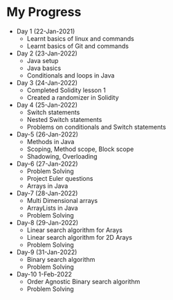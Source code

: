 # My Progress

* Day 1 (22-Jan-2021)
   * Learnt basics of linux and commands
   * Learnt basics of Git and commands
* Day 2 (23-Jan-2022)
   * Java setup 
   * Java basics 
   * Conditionals and loops in Java  
* Day 3 (24-Jan-2022)
   * Completed Solidity lesson 1 
   * Created a randomizer in Solidity 
* Day 4 (25-Jan-2022)
   * Switch statements
   * Nested Switch statements
   * Problems on conditionals and Switch statements
* Day-5 (26-Jan-2022)
    * Methods in Java
    * Scoping, Method scope, Block scope
    * Shadowing, Overloading
* Day-6 (27-Jan-2022)
    * Problem Solving
    * Project Euler questions
    * Arrays in Java
* Day-7 (28-Jan-2022)
    * Multi Dimensional arrays
    * ArrayLists in Java
    * Problem Solving
* Day-8 (29-Jan-2022)
    * Linear search algorithm for Arays
    * Linear search algorithm for 2D Arays
    * Problem Solving
* Day-9 (31-Jan-2022)
    * Binary search algorithm 
    * Problem Solving
* Day-10 1-Feb-2022
    * Order Agnostic Binary search algorithm 
    * Problem Solving
